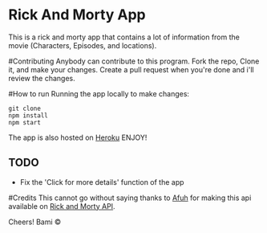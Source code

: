 # Rick And Morty App
This is a rick and morty app that contains a lot of information from the movie (Characters, Episodes, and locations).

#Contributing
Anybody can contribute to this program. Fork the repo, Clone it, and make your changes. Create a pull request when you're done and i'll review the changes.

#How to run
Running the app locally to make changes: 
```
git clone 
npm install
npm start
```
The app is also hosted on [Heroku](https://ricknmorty.herokuapp.com/) ENJOY!

## TODO
- Fix the 'Click for more details' function of the app

#Credits
This cannot go without saying thanks to [Afuh](https://github.com/afuh/rick-and-morty-api) for making this api available on [Rick and Morty API](https://rickandmortyapi.com/). 

Cheers! Bami &copy;
